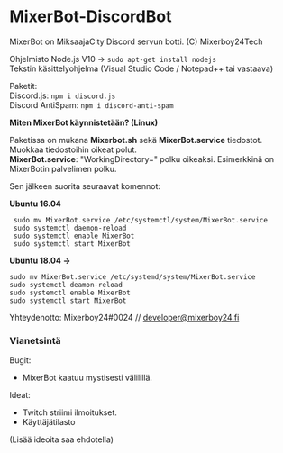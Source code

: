 # MixerBot-DiscordBot
MixerBot on MiksaajaCity Discord servun botti. (C) Mixerboy24Tech

Ohjelmisto
Node.js V10 -> ```sudo apt-get install nodejs```       
Tekstin käsittelyohjelma (Visual Studio Code / Notepad++ tai vastaava)  
  
Paketit:  
Discord.js: ```npm i discord.js```   
Discord AntiSpam: ```npm i discord-anti-spam```    

**Miten MixerBot käynnistetään? (Linux)**

Paketissa on mukana **Mixerbot.sh** sekä **MixerBot.service** tiedostot. 
Muokkaa tiedostoihin oikeat polut.   
**MixerBot.service**: "WorkingDirectory=" polku oikeaksi. Esimerkkinä on MixerBotin palvelimen polku.   

Sen jälkeen suorita seuraavat komennot: 

**Ubuntu 16.04**   
```
 sudo mv MixerBot.service /etc/systemctl/system/MixerBot.service
 sudo systemctl daemon-reload
 sudo systemctl enable MixerBot
 sudo systemctl start MixerBot
```

**Ubuntu 18.04 ->**   
```
sudo mv MixerBot.service /etc/systemd/system/MixerBot.service
sudo systemctl deamon-reload
sudo systemctl enable MixerBot
sudo systemctl start MixerBot
```
  
Yhteydenotto: Mixerboy24#0024 // developer@mixerboy24.fi 

### Vianetsintä ###   

Bugit:
- MixerBot kaatuu mystisesti välilillä. 

Ideat:      
- Twitch striimi ilmoitukset.
- Käyttäjätilasto   

(Lisää ideoita saa ehdotella)

